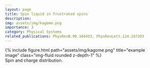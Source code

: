 ```yaml
---
layout: page
title: Spin liquid in frustrated spins
description: 
img: assets/img/kagome.png
importance: 3
category: Physical Systems
related_publications: PhysRevB.99.104433, PhysRevLett.124.167203
---
```


<div class="row">
    <div class="col-sm mt-3 mt-md-0">
        {% include figure.html path="assets/img/kagome.png" title="example image" class="img-fluid rounded z-depth-1" %}
    </div>
</div>
<div class="caption">
    Spin and charge distribution.
</div>



